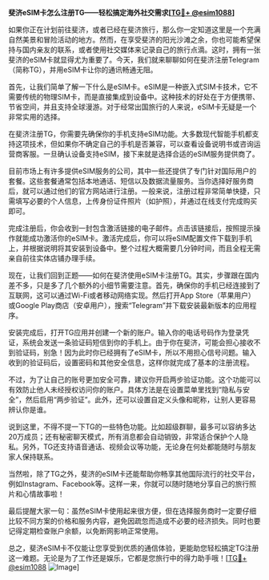**斐济eSIM卡怎么注册TG——轻松搞定海外社交需求[[TG💪+ @esim1088](https://t.me/s/esim1088)]**

如果你正在计划前往斐济，或者已经在斐济旅行，那么你一定知道这里是一个充满自然美景和冒险活动的地方。然而，在享受斐济的阳光沙滩之余，你也可能希望保持与国内亲友的联系，或者使用社交媒体来记录自己的旅行点滴。这时，拥有一张斐济的eSIM卡就显得尤为重要了。今天，我们就来聊聊如何在斐济注册Telegram（简称TG），并用eSIM卡让你的通讯畅通无阻。

首先，让我们简单了解一下什么是eSIM卡。eSIM是一种嵌入式SIM卡技术，它不需要传统的物理SIM卡，而是直接集成到设备中。这种技术的好处在于方便携带、节省空间，并且支持全球漫游。对于经常出国旅行的人来说，eSIM卡无疑是一个非常实用的选择。

在斐济注册TG，你需要先确保你的手机支持eSIM功能。大多数现代智能手机都支持这项技术，但如果你不确定自己的手机是否兼容，可以查看设备说明书或咨询运营商客服。一旦确认设备支持eSIM，接下来就是选择合适的eSIM服务提供商了。

目前市场上有许多提供eSIM服务的公司，其中一些还提供了专门针对国际用户的套餐。这些套餐通常包括本地通话、短信以及数据流量服务。当你选择好服务商后，就可以通过他们的官方网站进行注册。一般来说，注册过程非常简单快捷，只需填写必要的个人信息，上传身份证件照片（如护照），并通过在线支付完成购买即可。

完成注册后，你会收到一封包含激活链接的电子邮件。点击该链接后，按照提示操作就能成功激活你的eSIM卡。激活完成后，你可以将eSIM配置文件下载到手机上，并根据说明将其安装到设备中。整个过程大概需要几分钟时间，而且全程无需亲自前往实体店铺办理手续。

现在，让我们回到正题——如何在斐济使用eSIM卡注册TG。其实，步骤跟在国内差不多，只是多了几个额外的小细节需要注意。首先，确保你的手机已经连接到了互联网，这可以通过Wi-Fi或者移动网络实现。然后打开App Store（苹果用户）或Google Play商店（安卓用户），搜索“Telegram”并下载安装最新版本的应用程序。

安装完成后，打开TG应用并创建一个新的账户。输入你的电话号码作为登录凭证，系统会发送一条验证码短信到你的手机上。由于你在斐济，可能会担心接收不到验证码，别急！因为此时你已经拥有了eSIM卡，所以不用担心信号问题。输入收到的验证码后，设置密码和其他安全信息，这样你就完成了基本的注册流程。

不过，为了让自己的账号更加安全可靠，建议你开启两步验证功能。这个功能可以有效防止他人未经授权访问你的账户。具体方法是在设置菜单里找到“隐私与安全”，然后启用“两步验证”。此外，还可以设置自定义头像和昵称，让别人更容易辨认你是谁。

说到这里，不得不提一下TG的一些特色功能。比如超级群聊，最多可以容纳多达20万成员；还有秘密聊天模式，所有消息都会自动销毁，非常适合保护个人隐私。另外，TG还支持语音通话、视频会议等功能，无论身在何处都能随时与朋友家人保持联系。

当然啦，除了TG之外，斐济的eSIM卡还能帮助你畅享其他国际流行的社交平台，例如Instagram、Facebook等。这样一来，你就可以随时随地分享自己的旅行照片和心情故事啦！

最后提醒大家一句：虽然eSIM卡使用起来很方便，但在选择服务商时一定要仔细比较不同方案的价格和服务内容，避免因疏忽而造成不必要的经济损失。同时也要记得定期检查账户余额，以免断网影响正常使用。

总之，斐济eSIM卡不仅能让您享受到优质的通信体验，更能助您轻松搞定TG注册这一难题。无论是为了工作还是娱乐，它都是您旅行中的得力助手哦！[[TG💪+ @esim1088](https://t.me/s/esim1088) ![Image](https://i.postimg.cc/4NQfJmqS/Snipaste-2025-05-13-00-14-12.png)]